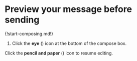 # Preview your message before sending

{!start-composing.md!}

1. Click the **eye** (<i class="icon-vector-eye-open"></i>) icon at the bottom of the compose box.

Click the **pencil and paper** (<i class="icon-vector-edit"></i>) icon to resume editing.
